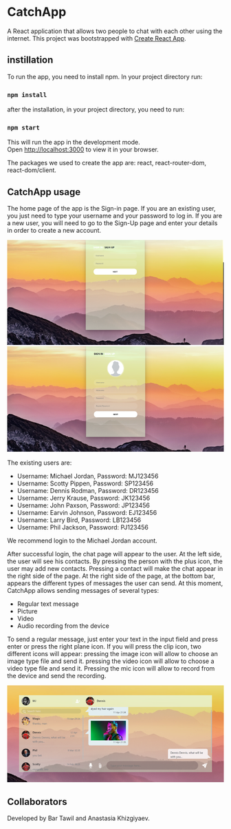 # CatchApp

A React application that allows two people to chat with each other using the internet. This project was bootstrapped with [Create React App](https://github.com/facebook/create-react-app). 

## instillation

To run the app, you need to install npm. In your project directory run:

### `npm install`

after the installation, in your project directory, you need to run:

### `npm start`

This will run the app in the development mode.\
Open [http://localhost:3000](http://localhost:3000) to view it in your browser.

The packages we used to create the app are: react, react-router-dom, react-dom/client.


## CatchApp usage
The home page of the app is the Sign-in page. If you are an existing user, you just need to type your username and your password to log in. If you are a new user, you will need to go to the Sign-Up page and enter your details in order to create a new account.

![Sign-in page](src\signin.png?raw=true "Sign-in page")
![Sign-up page](src\signup.png?raw=true "Sign-Up page")

The existing users are:
- Username: Michael Jordan, Password: MJ123456
- Username: Scotty Pippen, Password: SP123456
- Username: Dennis Rodman, Password: DR123456
- Username: Jerry Krause, Password: JK123456
- Username: John Paxson, Password: JP123456
- Username: Earvin Johnson, Password: EJ123456
- Username: Larry Bird, Password: LB123456
- Username: Phil Jackson, Password: PJ123456

We recommend login to the Michael Jordan account.

After successful login, the chat page will appear to the user. At the left side, the user will see his contacts. By pressing the person with the plus icon, the user may add new contacts. Pressing a contact will make the chat appear in the right side of the page. At the right side of the page, at the bottom bar, appears the different types of messages the user can send.
At this moment, CatchApp allows sending messages of several types:

* Regular text message
* Picture
* Video
* Audio recording from the device

To send a regular message, just enter your text in the input field and press enter or press the right plane icon. If you will press the clip icon, two different icons will appear: pressing the image icon will allow to choose an image type file and send it. pressing the video icon will allow to choose a video type file and send it. Pressing the mic icon will allow to record from the device and send the recording. 

![Chat page](src\chat.png?raw=true "Chat page")

## Collaborators
Developed by Bar Tawil and Anastasia Khizgiyaev.



